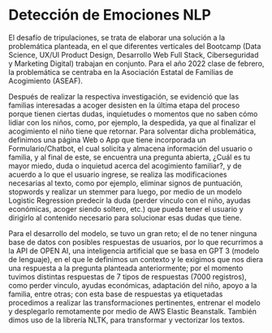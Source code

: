 # Detección de Emociones NLP

El desafío de tripulaciones, se trata de elaborar una solución a la problemática planteada, en el que diferentes verticales del Bootcamp (Data Science, UX/UI Product Design, Desarrollo Web Full Stack, Ciberseguridad y Marketing Digital) trabajan en conjunto. Para el año 2022 clase de febrero, la problemática se centraba en la Asociación Estatal de Familias de Acogimiento (ASEAF). 

Después de realizar la respectiva investigación, se evidenció que las familias interesadas a acoger desisten en la última etapa del proceso porque tienen ciertas dudas, inquietudes o momentos que no saben cómo lidiar con los niños, como, por ejemplo, la despedida, ya que al finalizar el acogimiento el niño tiene que retornar. Para solventar dicha problemática, definimos una página Web o App que tiene incorporada un Formulario/Chatbot, el cual solicita y almacena información del usuario o familia, y al final de este, se encuentra una pregunta abierta, ¿Cuál es tu mayor miedo, duda o inquietud acerca del acogimiento familiar?, y de acuerdo a lo que el usuario ingrese, se realiza las modificaciones necesarias al texto, como por ejemplo, eliminar signos de puntuación, stopwords y realizar un stemmer para luego, por medio de un modelo Logistic Regression predecir la duda (perder vínculo con el niño, ayudas económicas, acoger siendo soltero, etc.) que pueda tener el usuario y dirigirlo al contenido necesario para solucionar esas dudas que tiene.

Para el desarrollo del modelo, se tuvo un gran reto; el de no tener ninguna base de datos con posibles respuestas de usuarios, por lo que recurrimos a la API de OPEN AI, una inteligencia artificial que se basa en GPT 3 (modelo de lenguaje), en el que le definimos un contexto y le exigimos que nos diera una respuesta a la pregunta planteada anteriormente; por el momento tuvimos distintas respuestas de 7 tipos de respuestas (7000 registros), como perder vinculo, ayudas económicas, adaptación del niño, apoyo a la familia, entre otras; con esta base de respuestas ya etiquetadas procedimos a realizar las transformaciones pertinentes, entrenar el modelo y desplegarlo remotamente por medio de AWS Elastic Beanstalk. También dimos uso de la librería NLTK, para transformar y vectorizar los textos.
